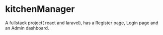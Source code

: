 # kitchenManager
A fullstack project( react and laravel), has a Register page, Login page and an Admin dashboard.
